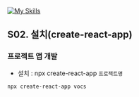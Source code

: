 [![My Skills](https://skillicons.dev/icons?heiht="10"&i=nodejs,vscode,js,react&theme=light)](readme.md)

## S02. 설치(create-react-app)	

### 프로젝트 앱 개발

- 설치 : npx create-react-app `프로젝트명`
```
npx create-react-app vocs
```

